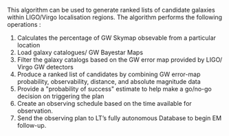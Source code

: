 This algorithm can be used to generate ranked lists of candidate galaxies within LIGO/Virgo localisation regions. 
The algorithm performs the following operations :
1.  Calculates the percentage of GW Skymap obsevable from a particular location  
2.  Load galaxy catalogues/ GW Bayestar Maps
3.	Filter the galaxy catalogs based on the GW error map provided by LIGO/ Virgo GW detectors 
4.	Produce a ranked list of candidates by combining GW error-map probability, observability, distance, and absolute magnitude data 
5.	Provide a "probability of success" estimate to help make a go/no-go decision on triggering the plan
6.	Create an observing schedule based on the time available for observation.
7.	Send the observing plan to LT’s fully autonomous Database to begin EM follow-up.


